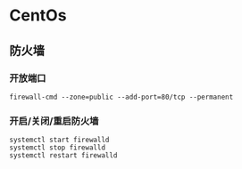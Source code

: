# CentOs

## 防火墙

### 开放端口

```text
firewall-cmd --zone=public --add-port=80/tcp --permanent
```

### 开启/关闭/重启防火墙

```text
systemctl start firewalld
systemctl stop firewalld
systemctl restart firewalld
```

